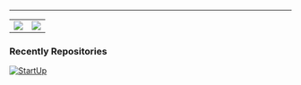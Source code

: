 <!-- ### Hi there 👋 -->

<!--
**StubbornVegeta/StubbornVegeta** is a ✨ _special_ ✨ repository because its `README.md` (this file) appears on your GitHub profile.

Here are some ideas to get you started:

- 🔭 I’m currently working on ...
- 🌱 I’m currently learning ...
- 👯 I’m looking to collaborate on ...
- 🤔 I’m looking for help with ...
- 💬 Ask me about ...
- 📫 How to reach me: ...
- 😄 Pronouns: ...
- ⚡ Fun fact: ...
-->
<!-- ### Stubborn Vegeta <img src="https://visitor-badge.glitch.me/badge?page_id=StubbornVegeta"/> -->

<!-- <img src="./StubbornVegeta/github-star.svg" alt="github-star" height="16pt" width="16pt" /> **Repository** -->

<!-- | Name                                                                | Description                                                                                      | -->
<!-- |:--------------------------------------------------------------------|:-------------------------------------------------------------------------------------------------| -->
<!-- | [pycomment](https://github.com/demonlord1997/pycomment )            | Generate docstring including inputed parameters, returned variables, and their types for python. | -->
<!-- | [markdown-org](https://github.com/demonlord1997/markdown-org )      | Run code blocks in markdown.                                                                     | -->
<!-- | [efig](https://github.com/demonlord1997/efig )                      | Automaticly extract all images from pdf.                                                         | -->
<!-- | [pdf2img](https://github.com/demonlord1997/pdf2img )                | Convert pdf to images.                                                                           | -->
<!-- | [neurovirus](https://github.com/demonlord1997/neurovirus )          | Visualization of neural network structure.                                                       | -->
<!-- | [dashboard-shell](https://github.com/demonlord1997/dashboard-shell) | Terminal dashboard                                                                               | -->
<!-- | [PlotNeuralNet](https://github.com/demonlord1997/PlotNeuralNet)     | Visualization of neural network structure.                                                       | -->

<!-- <img src="./StubbornVegeta/settings.svg" alt="settings" height="16pt" width="16pt" /> **Configures** -->

<!-- | Name                                                          | Description                                    | -->
<!-- |:--------------------------------------------------------------|:-----------------------------------------------| -->
<!-- | [nvim-config](https://github.com/demonlord1997/nvim-config)   | Neovim configures                              | -->
<!-- | [ctlos_config](https://github.com/demonlord1997/ctlos_config) | Bspwm, ranger, alacritty, rofi, zsh configures | -->
<!-- | [dwm](https://github.com/demonlord1997/dwm)                   | Dwm configures                                 | -->
<!-- | [i3wm](https://github.com/demonlord1997/i3)                   | I3wm configures                                | -->

---
<table><tr>
<td><img src=https://github-readme-stats.vercel.app/api/top-langs/?username=StubbornVegeta&layout=compact&langs_count=5&hide=html,Makefile&theme=dracula border=0></td>
<td><img src=https://github-readme-stats.vercel.app/api?username=StubbornVegeta&show_icons=true&theme=dracula border=0></td>
</tr></table>

<!-- | Languages                                                                                                        | Stats                                                                                       | -->
<!-- |------------------------------------------------------------------------------------------------------------------|----------------------------------------------------------------------------------------------| -->
<!-- | ![vegeta](https://github-readme-stats.vercel.app/api/top-langs/?username=StubbornVegeta&layout=compact&langs_count=5&hide=html,Makefile&theme=dracula) | ![vegeta](https://github-readme-stats.vercel.app/api?username=StubbornVegeta&show_icons=true&theme=dracula) | -->

### Recently Repositories

[![StartUp](https://github-readme-stats.vercel.app/api/pin/?username=StubbornVegeta&repo=StartUp&theme=dracula)](https://github.com/StubbornVegeta/StartUp)
